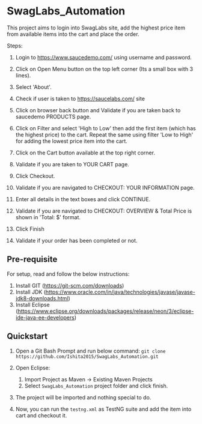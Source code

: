 # SwagLabs_Automation

This project aims to login into SwagLabs site, add the highest price item from available items into the cart and place the order.

Steps:

1. Login to https://www.saucedemo.com/ using username and password.

2. Click on Open Menu button on the top left corner (Its a small box with 3 lines).

3. Select 'About'.

4. Check if user is taken to https://saucelabs.com/ site

5. Click on browser back button and Validate if you are taken back to saucedemo PRODUCTS page.

6. Click on Filter and select 'High to Low' then add the first item (which has the highest price) to the cart. Repeat the same using filter 'Low to High' for adding the lowest price item into the cart.

7. Click on the Cart button available at the top right corner.

8. Validate if you are taken to YOUR CART page.

9. Click Checkout.

10. Validate if you are navigated to CHECKOUT: YOUR INFORMATION page.

11. Enter all details in the text boxes and click CONTINUE.

12. Validate if you are navigated to CHECKOUT: OVERVIEW & Total Price is shown in 'Total: $' format.

13. Click Finish

14. Validate if your order has been completed or not.

## Pre-requisite

For setup, read and follow the below instructions:

1. Install GIT (https://git-scm.com/downloads)
2. Install JDK (https://www.oracle.com/in/java/technologies/javase/javase-jdk8-downloads.html)
3. Install Eclipse (https://www.eclipse.org/downloads/packages/release/neon/3/eclipse-ide-java-ee-developers)
	
## Quickstart

1. Open a Git Bash Prompt and run below command:
   `git clone https://github.com/Ishita2015/SwagLabs_Automation.git`

2. Open Eclipse:
	1. Import Project as Maven -> Existing Maven Projects
	2. Select `SwagLabs_Automation` project folder and click finish.

3. The project will be imported and nothing special to do.

4. Now, you can run the `testng.xml` as TestNG suite and add the item into cart and checkout it.
